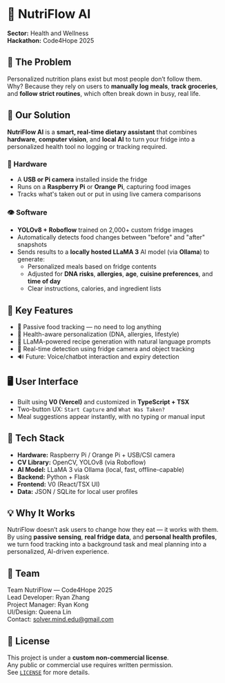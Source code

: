 # 🥗 NutriFlow AI  
**Sector:** Health and Wellness  
**Hackathon:** Code4Hope 2025  

## 🌟 The Problem  
Personalized nutrition plans exist but most people don’t follow them.  
Why? Because they rely on users to **manually log meals**, **track groceries**, and **follow strict routines**, which often break down in busy, real life.  

## 🧠 Our Solution  
**NutriFlow AI** is a **smart, real-time dietary assistant** that combines **hardware**, **computer vision**, and **local AI** to turn your fridge into a personalized health tool no logging or tracking required.

### 🧊 Hardware  
- A **USB or Pi camera** installed inside the fridge  
- Runs on a **Raspberry Pi** or **Orange Pi**, capturing food images  
- Tracks what's taken out or put in using live camera comparisons  

### 👁️ Software  
- **YOLOv8 + Roboflow** trained on 2,000+ custom fridge images  
- Automatically detects food changes between "before" and "after" snapshots  
- Sends results to a **locally hosted LLaMA 3** AI model (via **Ollama**) to generate:  
  - Personalized meals based on fridge contents  
  - Adjusted for **DNA risks**, **allergies**, **age**, **cuisine preferences**, and **time of day**  
  - Clear instructions, calories, and ingredient lists  

## 🚀 Key Features  
- 🧃 Passive food tracking — no need to log anything  
- 🧬 Health-aware personalization (DNA, allergies, lifestyle)  
- 🍱 LLaMA-powered recipe generation with natural language prompts  
- 📸 Real-time detection using fridge camera and object tracking  
- 🔊 Future: Voice/chatbot interaction and expiry detection  

## 🖥️ User Interface  
- Built using **V0 (Vercel)** and customized in **TypeScript + TSX**  
- Two-button UX: `Start Capture` and `What Was Taken?`  
- Meal suggestions appear instantly, with no typing or manual input  

## 🔧 Tech Stack  
- **Hardware:** Raspberry Pi / Orange Pi + USB/CSI camera  
- **CV Library:** OpenCV, YOLOv8 (via Roboflow)  
- **AI Model:** LLaMA 3 via Ollama (local, fast, offline-capable)  
- **Backend:** Python + Flask  
- **Frontend:** V0 (React/TSX UI)  
- **Data:** JSON / SQLite for local user profiles  

## 💡 Why It Works  
NutriFlow doesn’t ask users to change how they eat — it works with them.  
By using **passive sensing**, **real fridge data**, and **personal health profiles**, we turn food tracking into a background task and meal planning into a personalized, AI-driven experience.

## 👥 Team  
Team NutriFlow — Code4Hope 2025  
Lead Developer: Ryan Zhang  
Project Manager: Ryan Kong  
UI/Design: Queena Lin  
Contact: [solver.mind.edu@gmail.com](mailto:solver.mind.edu@gmail.com)

## 📜 License  
This project is under a **custom non-commercial license**.  
Any public or commercial use requires written permission.  
See [`LICENSE`](./LICENSE) for more details.
